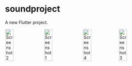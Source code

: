 # soundproject

A new Flutter project.

<div style="display: flex; justify-content: space-around;">
    <img src="https://github.com/user-attachments/assets/ace4da1c-296d-425d-8bf8-b54539aedc58" alt="Screenshot 2" style="width: 23%; margin-right: 10px;">
  <img src="https://github.com/user-attachments/assets/3f672f8c-dc88-4868-a188-559888a32aaf" alt="Screenshot 1" style="width: 23%; margin-right: 10px;">
  <img src="https://github.com/user-attachments/assets/ccac75c1-f022-4498-b87a-108b4d0751b4" alt="Screenshot 4" style="width: 23%;">
      <img src="https://github.com/user-attachments/assets/276ec49b-ae52-4e14-9220-c2c64a1bb2dd" alt="Screenshot 3" style="width: 23%; margin-right: 10px;">

</div>

